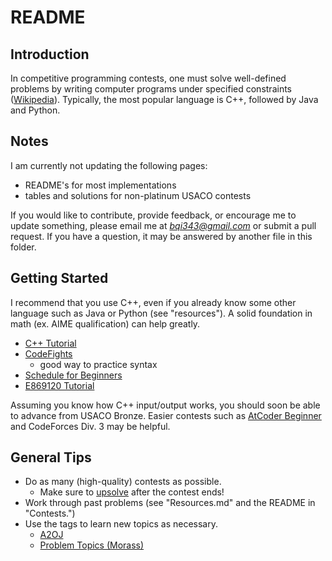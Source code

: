 # README

## Introduction

In competitive programming contests, one must solve well-defined problems by writing computer programs under specified constraints ([Wikipedia](https://en.wikipedia.org/wiki/Competitive_programming)). Typically, the most popular language is C++, followed by Java and Python.

## Notes

I am currently not updating the following pages:

 * README's for most implementations
 * tables and solutions for non-platinum USACO contests

If you would like to contribute, provide feedback, or encourage me to update something, please email me at *bqi343@gmail.com* or submit a pull request. If you have a question, it may be answered by another file in this folder.

## Getting Started

I recommend that you use C++, even if you already know some other language such as Java or Python (see "resources"). A solid foundation in math (ex. AIME qualification) can help greatly.

 * [C++ Tutorial](https://www.google.com/url?q=http%3A%2F%2Fwww.cplusplus.com%2Fdoc%2Ftutorial%2F&sa=D)
 * [CodeFights](https://codefights.com/)
   * good way to practice syntax
 * [Schedule for Beginners](https://www.quora.com/What-is-a-good-schedule-to-follow-for-becoming-better-at-competitive-programming-for-beginners)
 * [E869120 Tutorial](http://codeforces.com/blog/entry/53341)

Assuming you know how C++ input/output works, you should soon be able to advance from USACO Bronze. Easier contests such as [AtCoder Beginner](http://atcoder.jp/) and CodeForces Div. 3 may be helpful. 

## General Tips

 * Do as many (high-quality) contests as possible.
   * Make sure to [upsolve](https://en.wiktionary.org/wiki/upsolve) after the contest ends!
 * Work through past problems (see "Resources.md" and the README in "Contests.")
 * Use the tags to learn new topics as necessary.
   * [A2OJ](https://a2oj.com/)
   * [Problem Topics (Morass)](http://codeforces.com/blog/entry/55274)
